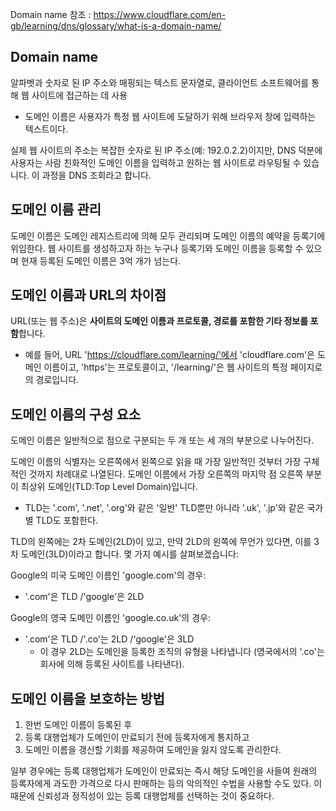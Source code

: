 Domain name 
참조 : https://www.cloudflare.com/en-gb/learning/dns/glossary/what-is-a-domain-name/

## Domain name 

알파벳과 숫자로 된 IP 주소와 매핑되는 텍스트 문자열로, 클라이언트 소프트웨어를 통해 웹 사이트에 접근하는 데 사용

- 도메인 이름은 사용자가 특정 웹 사이트에 도달하기 위해 브라우저 창에 입력하는 텍스트이다. 

실제 웹 사이트의 주소는 복잡한 숫자로 된 IP 주소(예: 192.0.2.2)이지만, DNS 덕분에 사용자는 사람 친화적인 도메인 이름을 입력하고 원하는 웹 사이트로 라우팅될 수 있습니다. 이 과정을 DNS 조회라고 합니다.

## 도메인 이름 관리 

도메인 이름은 도메인 레지스트리에 의해 모두 관리되며 도메인 이름의 예약을 등록기에 위임한다. 웹 사이트를 생성하고자 하는 누구나 등록기와 도메인 이름을 등록할 수 있으며 현재 등록된 도메인 이름은 3억 개가 넘는다.

## 도메인 이름과 URL의 차이점 

URL(또는 웹 주소)은 **사이트의 도메인 이름과 프로토콜, 경로를 포함한 기타 정보를 포함**합니다. 

- 예를 들어, URL 'https://cloudflare.com/learning/'에서 'cloudflare.com'은 도메인 이름이고, 'https'는 프로토콜이고, '/learning/'은 웹 사이트의 특정 페이지로의 경로입니다.

## 도메인 이름의 구성 요소

도메인 이름은 일반적으로 점으로 구분되는 두 개 또는 세 개의 부분으로 나누어진다. 

도메인 이름의 식별자는 오른쪽에서 왼쪽으로 읽을 때 가장 일반적인 것부터 가장 구체적인 것까지 차례대로 나열된다. 도메인 이름에서 가장 오른쪽의 마지막 점 오른쪽 부분이 최상위 도메인(TLD:Top Level Domain)입니다.

- TLD는 '.com', '.net', '.org'와 같은 '일반' TLD뿐만 아니라 '.uk', '.jp'와 같은 국가별 TLD도 포함한다.



TLD의 왼쪽에는 2차 도메인(2LD)이 있고, 만약 2LD의 왼쪽에 무언가 있다면, 이를 3차 도메인(3LD)이라고 합니다. 몇 가지 예시를 살펴보겠습니다:

Google의 미국 도메인 이름인 'google.com'의 경우:

- '.com'은 TLD  /'google'은 2LD 

Google의 영국 도메인 이름인 'google.co.uk'의 경우:

- '.com'은 TLD /'.co'는 2LD /'google'은 3LD 
  - 이 경우 2LD는 도메인을 등록한 조직의 유형을 나타냅니다 (영국에서의 '.co'는 회사에 의해 등록된 사이트를 나타낸다).

## 도메인 이름을 보호하는 방법 

1. 한번 도메인 이름이 등록된 후
2. 등록 대행업체가 도메인이 만료되기 전에 등록자에게 통지하고
3. 도메인 이름을 갱신할 기회를 제공하여 도메인을 잃지 않도록 관리한다. 

일부 경우에는 등록 대행업체가 도메인이 만료되는 즉시 해당 도메인을 사들여 원래의 등록자에게 과도한 가격으로 다시 판매하는 등의  악의적인 수법을 사용할 수도 있다. 이 때문에 신뢰성과 정직성이 있는 등록 대행업체를 선택하는 것이 중요하다.
